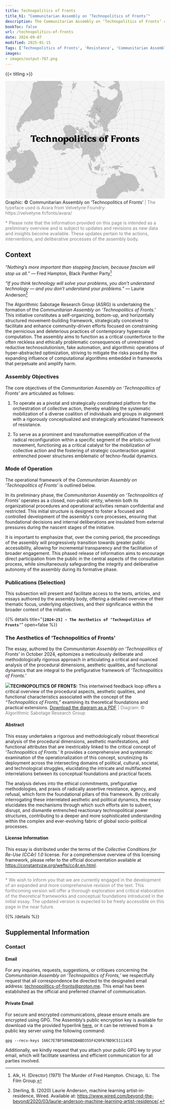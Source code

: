 ```yaml
---
title: Technopolitics of Fronts
title_h1: "Communitarian Assembly on ‘Technopolitics of Fronts’"
description: The Communitarian Assembly on ‘Technopolitics of Fronts’ constitutes a self-organizing, horizontally structured framework rigorously designed to integrate and align the intersecting domains of artistic activism, technological concerns, and collective action, with the aim of advancing and amplifying community-driven efforts to constrain the harmful practices associated with contemporary hyperscale computation.
bookToc: false
url: /technopolitics-of-fronts
date: 2024-09-07
modified: 2025-01-15
Tags: ['Technopolitics of Fronts', 'Resistance', 'Communitarian Assembly', 'Solidarity', 'Artivism', 'Anti-fascist Radical Care', 'Feminist Methods', 'Decolonial Tactics']
images:
- images/output-787.png
---
```


{{< titling >}}

<div class="caption"><img src="images/output-641.png">Graphic: © Communitarian Assembly on ‘Technopolitics of Fronts’<span style="color:grey"> | The typeface used is Avara from Velvetyne Foundry: https://velvetyne.fr/fonts/avara/</span></div>

<span style="color:grey">* Please note that the information provided on this page is intended as a preliminary overview and is subject to updates and revisions as new data and insights become available. These updates pertain to the actions, interventions, and deliberative processes of the assembly body.</span>

## Context

_“Nothing’s more important than stopping fascism, because fascism will stop us all.”_ — Fred Hampton, Black Panther Party[^1]

_“If you think technology will solve your problems, you don’t understand technology — and you don’t understand your problems.”_ — Laurie Anderson[^2] 

The Algorithmic Sabotage Research Group (ASRG) is undertaking the formation of the _Communitarian Assembly on ‘Technopolitics of Fronts.’_ This initiative constitutes a self-organizing, bottom-up, and horizontally structured movement-building framework, strategically conceived to facilitate and enhance community-driven efforts focused on constraining the pernicious and deleterious practices of contemporary hyperscale computation. The assembly aims to function as a critical counterforce to the often reckless and ethically problematic consequences of unrestrained reductive technosolutionism, fake automation, and algorithmic operations of hyper-abstracted optimization, striving to mitigate the risks posed by the expanding influence of computational algorithms embedded in frameworks that perpetuate and amplify harm.

### Assembly Objectives

The core objectives of the _Communitarian Assembly on ‘Technopolitics of Fronts’_ are articulated as follows:

1. To operate as a pivotal and strategically coordinated platform for the orchestration of collective action, thereby enabling the systematic mobilization of a diverse coalition of individuals and groups in alignment with a rigorously conceptualized and strategically articulated framework of resistance.

2. To serve as a prominent and transformative exemplification of the radical reconfiguration within a specific segment of the artistic-activist movement, functioning as a critical catalyst for the mobilization of collective action and the fostering of strategic counteraction against entrenched power structures emblematic of techno-feudal dynamics.

### Mode of Operation

The operational framework of the _Communitarian Assembly on ‘Technopolitics of Fronts’_ is outlined below.

In its preliminary phase, the _Communitarian Assembly on ‘Technopolitics of Fronts’_ operates as a closed, non-public entity, wherein both its organizational procedures and operational activities remain confidential and restricted. This initial structure is designed to foster a focused and controlled development of the assembly's core processes, ensuring that foundational decisions and internal deliberations are insulated from external pressures during the nascent stages of the initiative.

It is important to emphasize that, over the coming period, the proceedings of the assembly will progressively transition towards greater public accessibility, allowing for incremental transparency and the facilitation of broader engagement. This phased release of information aims to encourage direct participation from the public in the central aspects of the consultation process, while simultaneously safeguarding the integrity and deliberative autonomy of the assembly during its formative phase.

### Publications (Selection)

This subsection will present and facilitate access to the texts, articles, and essays authored by the assembly body, offering a detailed overview of their thematic focus, underlying objectives, and their significance within the broader context of the initiative.

{{% details title="**`[2024-25] - The Aesthetics of ‘Technopolitics of Fronts’`**" open=false %}}

### The Aesthetics of ‘Technopolitics of Fronts’

The essay, authored by the _Communitarian Assembly on ‘Technopolitics of Fronts’_ in October 2024, epitomizes a meticulously deliberate and methodologically rigorous approach in articulating a critical and nuanced analysis of the procedural dimensions, aesthetic qualities, and functional dynamics that are integral to the prefigurative framework of _‘Technopolitics of Fronts.’_

<div class="caption"><img src="https://algorithmic-sabotage.github.io/asrg/intertwined-feedback-loops/images/output-639.png"><strong>TECHNOPOLITICS OF FRONTS:</strong> This intertwined feedback loop offers a critical overview of the procedural aspects, aesthetic qualities, and functional characteristics associated with the concept of the <em>“Technopolitics of Fronts,”</em> examining its theoretical foundations and practical extensions. <a href="https://cryptpad.fr/file/#/2/file/yE4q4zLF7GRQnsRw4dQaKzCl/">Download the diagram as a PDF</a> <span style="color:grey">| Diagram: © Algorithmic Sabotage Research Group</span></div>

#### Abstract

This essay undertakes a rigorous and methodologically robust theoretical analysis of the procedural dimensions, aesthetic manifestations, and functional attributes that are inextricably linked to the critical concept of _‘Technopolitics of Fronts.’_ It provides a comprehensive and systematic examination of the operationalization of this concept, scrutinizing its deployment across the intersecting domains of political, cultural, societal, and technological struggles, elucidating the intricate and multifaceted interrelations between its conceptual foundations and practical facets.

The analysis delves into the ethical commitments, prefigurative methodologies, and praxis of radically assertive resistance, agency, and refusal, which form the foundational pillars of this framework. By critically interrogating these interrelated aesthetic and political dynamics, the essay elucidates the mechanisms through which such efforts aim to subvert, disrupt, and dismantle entrenched reactionary technopolitical power structures, contributing to a deeper and more sophisticated understanding within the complex and ever-evolving fabric of global socio-political processes.

#### License Information

This essay is distributed under the terms of the _Collective Conditions for Re-Use (CC4r) 1.0_ license. For a comprehensive overview of this licensing framework, please refer to the official documentation available at https://constantvzw.org/wefts/cc4r.en.html.

***

<span style="color:grey">* We wish to inform you that we are currently engaged in the development of an expanded and more comprehensive revision of the text. This forthcoming version will offer a thorough exploration and critical elaboration of the theoretical frameworks and conceptual foundations introduced in the initial essay. The updated version is expected to be freely accessible on this page in the near future.</span>

{{% /details %}}

## Supplemental Information

### Contact

#### Email

For any inquiries, requests, suggestions, or critiques concerning the _Communitarian Assembly on ‘Technopolitics of Fronts,’_ we respectfully request that all correspondence be directed to the designated email address: [technopolitics-of-fronts@proton.me](mailto:technopolitics-of-fronts@proton.me). This email has been established as the official and preferred channel of communication.

#### Private Email

For secure and encrypted communications, please ensure emails are encrypted using GPG. The Assembly’s public encryption key is available for download via the provided hyperlink [here](166C7E7BF589AEDDABD355F420FA7BD9C51114C8.asc), or it can be retrieved from a public key server using the following command:

```
gpg --recv-keys 166C7E7BF589AEDDABD355F420FA7BD9C51114C8
```

Additionally, we kindly request that you attach your public GPG key to your email, which will facilitate seamless and efficient communication for all parties involved.

[^1]: Alk, H. (Director) (1971) The Murder of Fred Hampton. Chicago, IL: The Film Group.

[^2]: Sterling, B. (2020) Laurie Anderson, machine learning artist-in-residence, Wired. Available at: https://www.wired.com/beyond-the-beyond/2020/03/laurie-anderson-machine-learning-artist-residence/.


